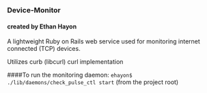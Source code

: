 ### Device-Monitor
#### created by Ethan Hayon

A lightweight Ruby on Rails web service used for monitoring internet connected (TCP) devices.

Utilizes curb (libcurl) curl implementation

####To run the monitoring daemon:
<code>ehayon$ ./lib/daemons/check_pulse_ctl start</code> (from the project root)

